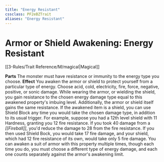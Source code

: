 ```yaml
---
title: "Energy Resistant"
cssclass: PF2eBZTrait
aliases: "Energy Resistant"
---
```


# Armor or Shield Awakening:  Energy Resistant
[[3-Rules/Trait Reference/M/magical|Magical]]

**Parts** The monster must have resistance or immunity to the energy type you choose.
**Effect** You awaken the armor or shield to protect yourself from a particular type of energy. Choose acid, cold, electricity, fire, force, negative, positive, or sonic damage. While wearing the armor, or wielding the shield, you gain resistance to the chosen energy damage type equal to this awakened property's imbuing level. Additionally, the armor or shield itself gains the same resistance. If the awakened item is a shield, you can use Shield Block any time you would take the chosen damage type, in addition to its usual trigger. For example, suppose you had a 12th level shield with 11 Hardness, granting you 12 fire resistance. If you took 40 damage from a _[[Fireball]]_, you'd reduce the damage to 28 from the fire resistance. If you then used Shield Bock, you would take 17 fire damage, and your shield, which had 12 fire resistance of its own, would take only 5 fire damage. You can awaken a suit of armor with this property multiple times, though each time you do, you must choose a different type of energy damage, and each one counts separately against the armor's awakening limit.